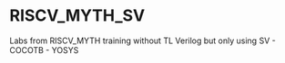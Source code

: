 # RISCV_MYTH_SV
Labs from RISCV_MYTH training without TL Verilog but only using SV - COCOTB - YOSYS
